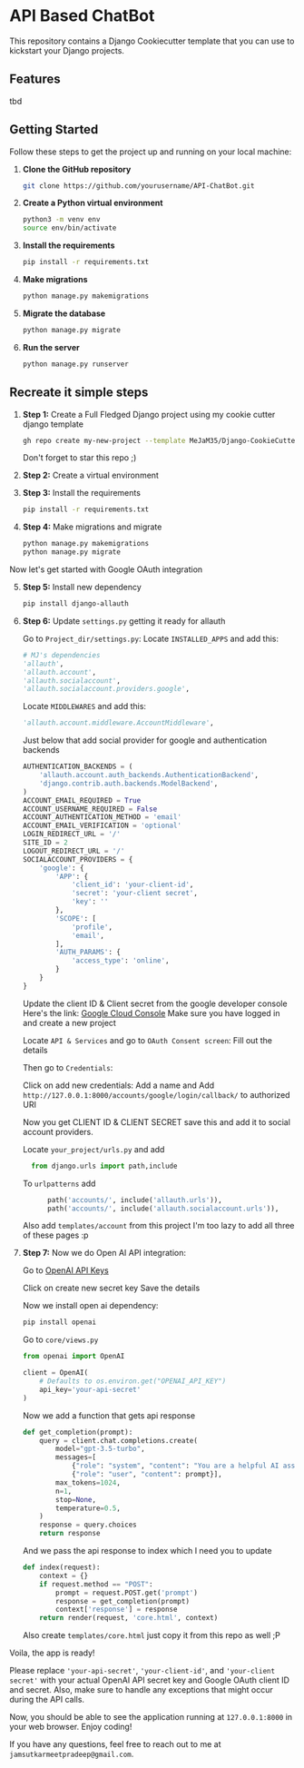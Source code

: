 

# API Based ChatBot

This repository contains a Django Cookiecutter template that you can use to kickstart your Django projects.

## Features

tbd

## Getting Started

Follow these steps to get the project up and running on your local machine:

1. **Clone the GitHub repository**
   ```bash
   git clone https://github.com/yourusername/API-ChatBot.git
   ```
2. **Create a Python virtual environment**
   ```bash
   python3 -m venv env
   source env/bin/activate
   ```
3. **Install the requirements**
   ```bash
   pip install -r requirements.txt
   ```
4. **Make migrations**
   ```bash
   python manage.py makemigrations
   ```
5. **Migrate the database**
   ```bash
   python manage.py migrate
   ```
6. **Run the server**
   ```bash
   python manage.py runserver
   ```



## Recreate it simple steps

1. **Step 1:** Create a Full Fledged Django project using my cookie cutter django template
   ```bash
   gh repo create my-new-project --template MeJaM35/Django-CookieCutter --private --clone
   ```
   Don't forget to star this repo ;)

2. **Step 2:** Create a virtual environment

3. **Step 3:** Install the requirements
   ```bash
   pip install -r requirements.txt
   ```

4. **Step 4:** Make migrations and migrate
   ```bash
   python manage.py makemigrations
   python manage.py migrate
   ```

Now let's get started with Google OAuth integration

5. **Step 5:** Install new dependency
   ```bash
   pip install django-allauth
   ```

6. **Step 6:** Update `settings.py` getting it ready for allauth

   Go to `Project_dir/settings.py`:
   Locate `INSTALLED_APPS` and add this:
   ```python
   # MJ's dependencies
   'allauth',
   'allauth.account',
   'allauth.socialaccount',
   'allauth.socialaccount.providers.google',
   ```
   Locate `MIDDLEWARES` and add this:
   ```python
   'allauth.account.middleware.AccountMiddleware',
   ```
   Just below that add social provider for google and authentication backends
   ```python
   AUTHENTICATION_BACKENDS = (
       'allauth.account.auth_backends.AuthenticationBackend',
       'django.contrib.auth.backends.ModelBackend',
   )
   ACCOUNT_EMAIL_REQUIRED = True
   ACCOUNT_USERNAME_REQUIRED = False
   ACCOUNT_AUTHENTICATION_METHOD = 'email'
   ACCOUNT_EMAIL_VERIFICATION = 'optional'
   LOGIN_REDIRECT_URL = '/'
   SITE_ID = 2
   LOGOUT_REDIRECT_URL = '/'
   SOCIALACCOUNT_PROVIDERS = {
       'google': {
           'APP': {
               'client_id': 'your-client-id',
               'secret': 'your-client secret',
               'key': ''
           },
           'SCOPE': [
               'profile',
               'email',
           ],
           'AUTH_PARAMS': {
               'access_type': 'online',
           }
       }
   }
   ```
   Update the client ID & Client secret from the google developer console 
   Here's the link: [Google Cloud Console](https://console.cloud.google.com/welcome)
   Make sure you have logged in and create a new project 

   Locate `API & Services` and go to `OAuth Consent screen`:
   Fill out the details

   Then go to `Credentials`:

   Click on add new credentials:
   Add a name and 
   Add `http://127.0.0.1:8000/accounts/google/login/callback/` to authorized URI

   Now you get CLIENT ID & CLIENT SECRET save this and add it to social account providers.
   
   Locate `your_project/urls.py` and add 
   ```python
     from django.urls import path,include
   ```
   To `urlpatterns` add
   ```python
         path('accounts/', include('allauth.urls')),
         path('accounts/', include('allauth.socialaccount.urls')),
   ```
   Also add `templates/account` from this project
   I'm too lazy to add all three of these pages :p

7. **Step 7:** Now we do Open AI API integration:

   Go to [OpenAI API Keys](https://platform.openai.com/api-keys)

   Click on create new secret key 
   Save the details

   Now we install open ai dependency:
   ```bash
   pip install openai
   ```

   Go to `core/views.py`

   ```python
   from openai import OpenAI

   client = OpenAI(
       # Defaults to os.environ.get("OPENAI_API_KEY")
       api_key='your-api-secret'
   )
   ```
   Now we add a function that gets api response
   ```python
   def get_completion(prompt):
       query = client.chat.completions.create(
           model="gpt-3.5-turbo",
           messages=[
               {"role": "system", "content": "You are a helpful AI assistant."},
               {"role": "user", "content": prompt}],
           max_tokens=1024,
           n=1,
           stop=None,
           temperature=0.5,
       )
       response = query.choices
       return response
   ```
   And we pass the api response to index which I need you to update

   ```python
   def index(request):
       context = {}
       if request.method == "POST":
           prompt = request.POST.get('prompt')
           response = get_completion(prompt)
           context['response'] = response
       return render(request, 'core.html', context)
   ```
   Also create `templates/core.html` just copy it from this repo as well ;P

Voila, the app is ready!


Please replace `'your-api-secret'`, `'your-client-id'`, and `'your-client secret'` with your actual OpenAI API secret key and Google OAuth client ID and secret. Also, make sure to handle any exceptions that might occur during the API calls.

Now, you should be able to see the application running at `127.0.0.1:8000` in your web browser. Enjoy coding!

If you have any questions, feel free to reach out to me at `jamsutkarmeetpradeep@gmail.com`.


